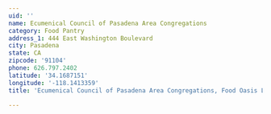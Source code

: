 ```yaml
---
uid: ''
name: Ecumenical Council of Pasadena Area Congregations
category: Food Pantry
address_1: 444 East Washington Boulevard
city: Pasadena
state: CA
zipcode: '91104'
phone: 626.797.2402
latitude: '34.1687151'
longitude: '-118.1413359'
title: 'Ecumenical Council of Pasadena Area Congregations, Food Oasis Los Angeles'

---
```

